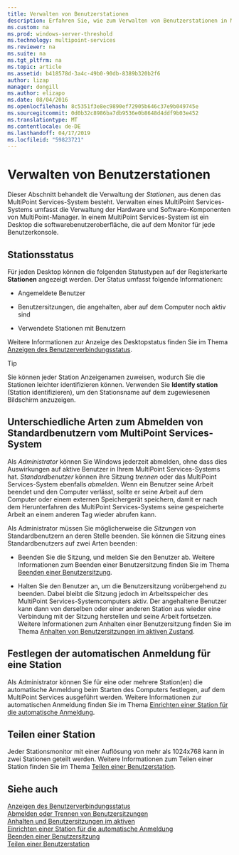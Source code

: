 ```yaml
---
title: Verwalten von Benutzerstationen
description: Erfahren Sie, wie zum Verwalten von Benutzerstationen in MultiPoint Services
ms.custom: na
ms.prod: windows-server-threshold
ms.technology: multipoint-services
ms.reviewer: na
ms.suite: na
ms.tgt_pltfrm: na
ms.topic: article
ms.assetid: b418578d-3a4c-49b0-90db-8389b320b2f6
author: lizap
manager: dongill
ms.author: elizapo
ms.date: 08/04/2016
ms.openlocfilehash: 8c5351f3e8ec9890ef72905b646c37e9b049745e
ms.sourcegitcommit: 0d0b32c8986ba7db9536e0b8648d4ddf9b03e452
ms.translationtype: MT
ms.contentlocale: de-DE
ms.lasthandoff: 04/17/2019
ms.locfileid: "59823721"
---
```

# <a name="manage-user-stations"></a>Verwalten von Benutzerstationen
Dieser Abschnitt behandelt die Verwaltung der *Stationen*, aus denen das MultiPoint Services-System besteht. Verwalten eines MultiPoint Services-Systems umfasst die Verwaltung der Hardware und Software-Komponenten von MultiPoint-Manager. In einem MultiPoint Services-System ist ein Desktop die softwarebenutzeroberfläche, die auf dem Monitor für jede Benutzerkonsole.  
  
## <a name="station-status"></a>Stationsstatus  
Für jeden Desktop können die folgenden Statustypen auf der Registerkarte **Stationen** angezeigt werden. Der Status umfasst folgende Informationen:  
  
-   Angemeldete Benutzer  
  
-   Benutzersitzungen, die angehalten, aber auf dem Computer noch aktiv sind  
  
-   Verwendete Stationen mit Benutzern  
  
Weitere Informationen zur Anzeige des Desktopstatus finden Sie im Thema [Anzeigen des Benutzerverbindungsstatus](View-User-Connection-Status.md).  

>[!TIP] 
> Sie können jeder Station Anzeigenamen zuweisen, wodurch Sie die Stationen leichter identifizieren können. Verwenden Sie **Identify station** (Station identifizieren), um den Stationsname auf dem zugewiesenen Bildschirm anzuzeigen.
  
## <a name="different-ways-to-log-standard-users-off-of-the-multipoint-services-system"></a>Unterschiedliche Arten zum Abmelden von Standardbenutzern vom MultiPoint Services-System  
Als *Administrator* können Sie Windows jederzeit abmelden, ohne dass dies Auswirkungen auf aktive Benutzer in Ihrem MultiPoint Services-Systems hat. *Standardbenutzer* können ihre Sitzung *trennen* oder das MultiPoint Services-System ebenfalls *abmelden*. Wenn ein Benutzer seine Arbeit beendet und den Computer verlässt, sollte er seine Arbeit auf dem Computer oder einem externen Speichergerät speichern, damit er nach dem Herunterfahren des MultiPoint Services-Systems seine gespeicherte Arbeit an einem anderen Tag wieder abrufen kann.  
  
Als Administrator müssen Sie möglicherweise die *Sitzungen* von Standardbenutzern an deren Stelle beenden. Sie können die Sitzung eines Standardbenutzers auf zwei Arten beenden:  
  
-   Beenden Sie die Sitzung, und melden Sie den Benutzer ab. Weitere Informationen zum Beenden einer Benutzersitzung finden Sie im Thema [Beenden einer Benutzersitzung](End-a-User-Session.md).  
  
-   Halten Sie den Benutzer an, um die Benutzersitzung vorübergehend zu beenden. Dabei bleibt die Sitzung jedoch im Arbeitsspeicher des MultiPoint Services-Systemcomputers aktiv. Der angehaltene Benutzer kann dann von derselben oder einer anderen Station aus wieder eine Verbindung mit der Sitzung herstellen und seine Arbeit fortsetzen. Weitere Informationen zum Anhalten einer Benutzersitzung finden Sie im Thema [Anhalten von Benutzersitzungen im aktiven Zustand](Suspend-and-Leave-User-Session-Active.md).  
  
## <a name="set-a-station-to-automatically-log-on"></a>Festlegen der automatischen Anmeldung für eine Station  
Als Administrator können Sie für eine oder mehrere Station(en) die automatische Anmeldung beim Starten des Computers festlegen, auf dem MultiPoint Services ausgeführt werden. Weitere Informationen zur automatischen Anmeldung finden Sie im Thema [Einrichten einer Station für die automatische Anmeldung](Set-up-a-Station-for-Automatic-Logon.md).  
  
## <a name="split-a-station"></a>Teilen einer Station  
Jeder Stationsmonitor mit einer Auflösung von mehr als 1024x768 kann in zwei Stationen geteilt werden. Weitere Informationen zum Teilen einer Station finden Sie im Thema [Teilen einer Benutzerstation](Split-a-User-Station.md).  
  
## <a name="see-also"></a>Siehe auch  
[Anzeigen des Benutzerverbindungsstatus](View-User-Connection-Status.md)  
[Abmelden oder Trennen von Benutzersitzungen](Log-off-or-Disconnect-User-Sessions.md)  
[Anhalten und Benutzersitzungen im aktiven](Suspend-and-Leave-User-Session-Active.md)  
[Einrichten einer Station für die automatische Anmeldung](Set-up-a-Station-for-Automatic-Logon.md)  
[Beenden einer Benutzersitzung](End-a-User-Session.md)  
[Teilen einer Benutzerstation](Split-a-User-Station.md)